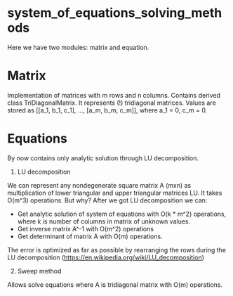 # system_of_equations_solving_methods
Here we have two modules: matrix and equation.

# Matrix
Implementation of matrices with m rows and n columns. Contains derived class TriDiagonalMatrix. It represents (!) tridiagonal matrices. Values are stored as [[a_1, b_1, c_1], ..., [a_m, b_m, c_m]], where a_1 = 0, c_m = 0.

# Equations
By now contains only analytic solution through LU decomposition.

1) LU decomposition

We can represent any nondegenerate square matrix A (mxn) as multiplication of lower triangular and upper triangular matrices LU. It takes O(m^3) operations.  But why? After we got LU decomposition we can:
- Get analytic solution of system of equations with O(k * m^2) operations, where k is number of columns in matrix of unknown values.
- Get inverse matrix A^-1 with O(m^2) operations
- Get determinant of matrix A with O(m) operations.

The error is optimized as far as possible by rearranging the rows during the LU decomposition (https://en.wikipedia.org/wiki/LU_decomposition)

2) Sweep method

Allows solve equations where A is tridiagonal matrix with O(m) operations.
